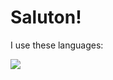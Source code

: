 # Saluton!

I use these languages:

 <img src="https://github-readme-stats.vercel.app/api/top-langs/?username=trqt&layout=compact">
